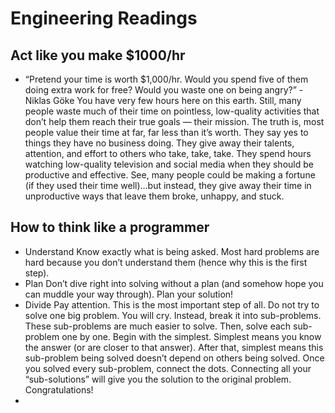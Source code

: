 # Engineering Readings

## Act like you make $1000/hr

- “Pretend your time is worth $1,000/hr. Would you spend five of them doing extra work for free? Would you waste one on being angry?” -Niklas Göke
You have very few hours here on this earth.
Still, many people waste much of their time on pointless, low-quality activities that don’t help them reach their true goals — their mission.
The truth is, most people value their time at far, far less than it’s worth.
They say yes to things they have no business doing. They give away their talents, attention, and effort to others who take, take, take.
They spend hours watching low-quality television and social media when they should be productive and effective.
See, many people could be making a fortune (if they used their time well)…but instead, they give away their time in unproductive ways that leave them broke, unhappy, and stuck.


## How to think like a programmer

- Understand
   Know exactly what is being asked. Most hard problems are hard because you don’t understand them (hence why this is the first step).
- Plan
  Don’t dive right into solving without a plan (and somehow hope you can muddle your way through). Plan your solution!
- Divide
  Pay attention. This is the most important step of all.
  Do not try to solve one big problem. You will cry.
  Instead, break it into sub-problems. These sub-problems are much easier to solve.
  Then, solve each sub-problem one by one. Begin with the simplest. Simplest means you know the answer (or are closer to that answer).
  After that, simplest means this sub-problem being solved doesn’t depend on others being solved.
  Once you solved every sub-problem, connect the dots.
  Connecting all your “sub-solutions” will give you the solution to the original problem. Congratulations!
- 